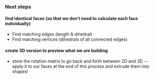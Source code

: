 ### Next steps

#### find identical faces (so that we don't need to calculate each face individually)
 - Find matching edges (length & dihedral)
 - Find matching vertices (dihedrals of all connected edges)
 
#### create 3D version to preview what we are building
 - store the rotation matrix to go back and forth between 2D and 3D -- apply it to our faces at the end of this process and extrude them into shapes!
 